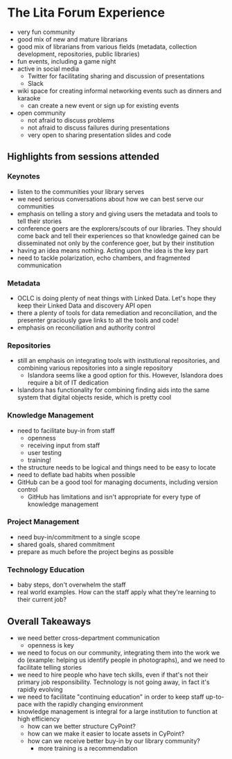 The Lita Forum Experience
=========================

- very fun community
- good mix of new and mature librarians
- good mix of librarians from various fields (metadata, collection development, repositories, public libraries)
- fun events, including a game night
- active in social media
  - Twitter for facilitating sharing and discussion of presentations
  - Slack
- wiki space for creating informal networking events such as dinners and karaoke
  - can create a new event or sign up for existing events
- open community
  - not afraid to discuss problems
  - not afraid to discuss failures during presentations
  - very open to sharing presentation slides and code

Highlights from sessions attended
---------------------

### Keynotes

- listen to the communities your library serves
- we need serious conversations about how we can best serve our communities
- emphasis on telling a story and giving users the metadata and tools to tell their stories
- conference goers are the explorers/scouts of our libraries. They should come back and tell their experiences so that knowledge gained can be disseminated not only by the conference goer, but by their institution
- having an idea means nothing. Acting upon the idea is the key part
- need to tackle polarization, echo chambers, and fragmented communication

### Metadata

- OCLC is doing plenty of neat things with Linked Data. Let's hope they keep their Linked Data and discovery API open
- there a plenty of tools for data remediation and reconciliation, and the presenter graciously gave links to all the tools and code!
- emphasis on reconciliation and authority control

### Repositories

- still an emphasis on integrating tools with institutional repositories, and combining various repositories into a single repository
  - Islandora seems like a good option for this. However, Islandora does require a bit of IT dedication
- Islandora has functionality for combining finding aids into the same system that digital objects reside, which is pretty cool

### Knowledge Management

- need to facilitate buy-in from staff
  - openness
  - receiving input from staff
  - user testing
  - training!
- the structure needs to be logical and things need to be easy to locate
- need to deflate bad habits when possible
- GitHub can be a good tool for managing documents, including version control
  - GitHub has limitations and isn't appropriate for every type of knowledge management

### Project Management

- need buy-in/commitment to a single scope
- shared goals, shared commitment
- prepare as much before the project begins as possible

### Technology Education

- baby steps, don't overwhelm the staff
- real world examples. How can the staff apply what they're learning to their current job?

Overall Takeaways
-----------------

- we need better cross-department communication
  - openness is key
- we need to focus on our community, integrating them into the work we do (example: helping us identify people in photographs), and we need to facilitate telling stories
- we need to hire people who have tech skills, even if that's not their primary job responsibility. Technology is not going away, in fact it's rapidly evolving
- we need to facilitate "continuing education" in order to keep staff up-to-pace with the rapidly changing environment
- knowledge management is integral for a large institution to function at high efficiency
  - how can we better structure CyPoint?
  - how can we make it easier to locate assets in CyPoint?
  - how can we receive better buy-in by our library community?
    - more training is a recommendation
